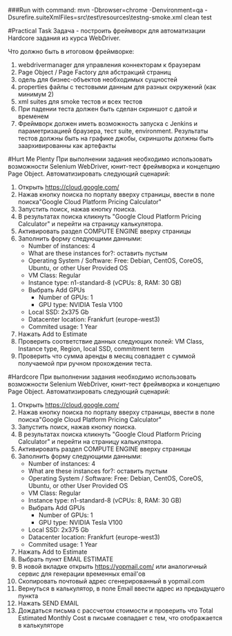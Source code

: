 ###Run with command:
mvn -Dbrowser=chrome -Denvironment=qa -Dsurefire.suiteXmlFiles=src\test\resources\testng-smoke.xml clean test

#Practical Task
Задача - построить фреймворк для автоматизации Hardcore задания из курса WebDriver.

Что должно быть в итоговом фреймворке:

1. webdrivermanager для управления коннекторам к браузерам
2. Page Object / Page Factory для абстракций страниц
3. одель для бизнес-объектов необходимых сущностей
4. properties файлы с тестовыми данным для разных окружений (как минимум 2)
5. xml suites для smoke тестов и всех тестов
6. При падении теста должен быть сделан скриншот с датой и временем
7. Фреймворк должен иметь возможность запуска с Jenkins и параметризацией браузера, тест suite, environment. Результаты тестов должны быть на графике джобы, скриншоты должны быть заархивированны как артефакты

#Hurt Me Plenty
При выполнении задания необходимо использовать возможности Selenium WebDriver, юнит-тест фреймворка и концепцию Page Object. Автоматизировать следующий сценарий:

1. Открыть https://cloud.google.com/
2. Нажав кнопку поиска по порталу вверху страницы, ввести в поле поиска"Google Cloud Platform Pricing Calculator"
3. Запустить поиск, нажав кнопку поиска.
4. В результатах поиска кликнуть "Google Cloud Platform Pricing Calculator" и перейти на страницу калькулятора.
5. Активировать раздел COMPUTE ENGINE вверху страницы
6. Заполнить форму следующими данными:
   * Number of instances: 4
   * What are these instances for?: оставить пустым
   * Operating System / Software: Free: Debian, CentOS, CoreOS, Ubuntu, or other User Provided OS
   * VM Class: Regular
   * Instance type: n1-standard-8    (vCPUs: 8, RAM: 30 GB)
   * Выбрать Add GPUs
      * Number of GPUs: 1
      * GPU type: NVIDIA Tesla V100
   * Local SSD: 2x375 Gb
   * Datacenter location: Frankfurt (europe-west3)
   * Commited usage: 1 Year
7. Нажать Add to Estimate
8. Проверить соответствие данных следующих полей: VM Class, Instance type, Region, local SSD, commitment term
9. Проверить что сумма аренды в месяц совпадает с суммой получаемой при ручном прохождении теста.

#Hardcore
При выполнении задания необходимо использовать возможности Selenium WebDriver, юнит-тест фреймворка и концепцию Page Object. Автоматизировать следующий сценарий:

1. Открыть https://cloud.google.com/
2. Нажав кнопку поиска по порталу вверху страницы, ввести в поле поиска"Google Cloud Platform Pricing Calculator"
3. Запустить поиск, нажав кнопку поиска.
4. В результатах поиска кликнуть "Google Cloud Platform Pricing Calculator" и перейти на страницу калькулятора.
5. Активировать раздел COMPUTE ENGINE вверху страницы
6. Заполнить форму следующими данными:
    * Number of instances: 4
    * What are these instances for?: оставить пустым
    * Operating System / Software: Free: Debian, CentOS, CoreOS, Ubuntu, or other User Provided OS
    * VM Class: Regular
    * Instance type: n1-standard-8    (vCPUs: 8, RAM: 30 GB)
    * Выбрать Add GPUs
        * Number of GPUs: 1
        * GPU type: NVIDIA Tesla V100
    * Local SSD: 2x375 Gb
    * Datacenter location: Frankfurt (europe-west3)
    * Commited usage: 1 Year
7. Нажать Add to Estimate
8. Выбрать пункт EMAIL ESTIMATE
9. В новой вкладке открыть https://yopmail.com/ или аналогичный сервис для генерации временных email'ов
10. Скопировать почтовый адрес сгенерированный в yopmail.com
11. Вернуться в калькулятор, в поле Email ввести адрес из предыдущего пункта
12. Нажать SEND EMAIL
13. Дождаться письма с рассчетом стоимости и проверить что Total Estimated Monthly Cost в письме совпадает с тем, что отображается в калькуляторе
       
